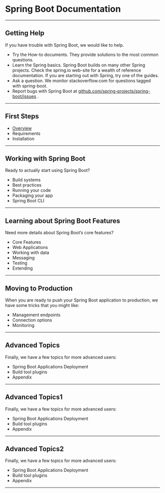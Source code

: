 # Spring Boot Documentation

___




## Getting Help
If you have trouble with Spring Boot, we would like to help.

- Try the How-to documents. They provide solutions to the most common questions.
- Learn the Spring basics. Spring Boot builds on many other Spring projects. Check the spring.io web-site for a wealth of reference documentation. If you are starting out with Spring, try one of the guides.
- Ask a question. We monitor stackoverflow.com for questions tagged with spring-boot.
- Report bugs with Spring Boot at [github.com/spring-projects/spring-boot/issues](github.com/spring-projects/spring-boot/issues) .

___
 
## First Steps
- [Overview](./overview.html)
- Requirements
- Installation

___

## Working with Spring Boot
Ready to actually start using Spring Boot?

- Build systems
- Best practices
- Running your code
- Packaging your app
- Spring Boot CLI

___

## Learning about Spring Boot Features
Need more details about Spring Boot’s core features?

- Core Features
- Web Applications
- Working with data
- Messaging
- Testing
- Extending

___

## Moving to Production
When you are ready to push your Spring Boot application to production, we have some tricks that you might like:

- Management endpoints
- Connection options
- Monitoring

___

## Advanced Topics
Finally, we have a few topics for more advanced users:

- Spring Boot Applications Deployment
- Build tool plugins
- Appendix

___

## Advanced Topics1
Finally, we have a few topics for more advanced users:

- Spring Boot Applications Deployment
- Build tool plugins
- Appendix

___

## Advanced Topics2
Finally, we have a few topics for more advanced users:

- Spring Boot Applications Deployment
- Build tool plugins
- Appendix

___


